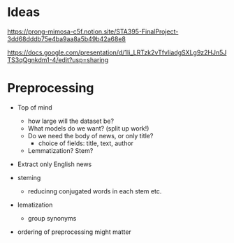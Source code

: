 # Ideas

https://prong-mimosa-c5f.notion.site/STA395-FinalProject-3dd68dddb75e4ba9aa8a5b49b42a68e8



https://docs.google.com/presentation/d/1Ii_LRTzk2vTfvIiadgSXLg9z2HJn5JTS3qQgnkdm1-4/edit?usp=sharing

# Preprocessing

- Top of mind 
  - how large will the dataset be? 
  - What models do we want? (split up work!)
  - Do we need the body of news, or only title? 
    - choice of fields: title, text, author 
  - Lemmatization? Stem? 





- Extract only English news 


- steming
  - reducinng conjugated words in each stem etc.  
- lematization 
  - group synonyms 
- ordering of preprocessing might matter 
